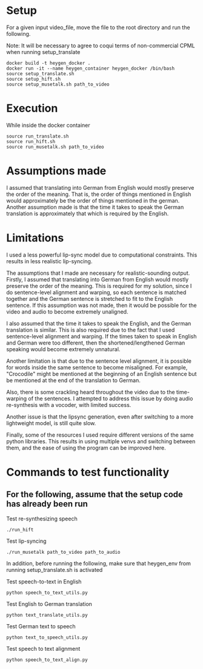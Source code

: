 # Setup
For a given input video_file, move the file to the root directory and run the following.

Note: It will be necessary to agree to coqui terms of non-commercial CPML when running setup_translate

```
docker build -t heygen_docker .
docker run -it --name heygen_container heygen_docker /bin/bash
source setup_translate.sh
source setup_hift.sh
source setup_musetalk.sh path_to_video
```

# Execution
While inside the docker container

```
source run_translate.sh
source run_hift.sh
source run_musetalk.sh path_to_video
```



# Assumptions made
I assumed that translating into German from English would mostly preserve the order of the meaning. 
That is, the order of things mentioned in English would approximately be the order of things mentioned in the german.
Another assumption made is that the time it takes to speak the German translation is approximately that which is
required by the English.

# Limitations
I used a less powerful lip-sync model due to computational constraints. This results in less realistic lip-syncing. 

The assumptions that I made are necessary for realistic-sounding output. Firstly, I assumed that translating into 
German from English would mostly preserve the order of the meaning. This is required for my solution, since I do 
sentence-level alignment and warping, so each sentence is matched together and the German sentence is stretched 
to fit to the English sentence. If this assumption was not made, then it would be possible for the video and audio 
to become extremely unaligned.

I also assumed that the time it takes to speak the English, and the German translation is similar. This is also 
required due to the fact that I used sentence-level alignment and warping. If the times taken to speak in English 
and German were too different, then the shortened/lengthened German speaking would become extremely unnatural.

Another limitation is that due to the sentence level alignment, it is possible for words inside the same sentence
to become misaligned. For example, "Crocodile" might be mentioned at the beginning of an English sentence but
be mentioned at the end of the translation to German.

Also, there is some crackling heard throughout the video due to the time-warping of the sentences. I attempted to address
this issue by doing audio re-synthesis with a vocoder, with limited success.

Another issue is that the lipsync generation, even after switching to a more lightweight model, is still quite slow.

Finally, some of the resources I used require different versions of the same python libraries. This results in 
using multiple venvs and switching between them, and the ease of using the program can be improved here.

# Commands to test functionality

## For the following, assume that the setup code has already been run

Test re-synthesizing speech

```
./run_hift
```

Test lip-syncing

```
./run_musetalk path_to_video path_to_audio
```

In addition, before running the following, make sure that heygen_env from running setup_translate.sh is activated

Test speech-to-text in English

```
python speech_to_text_utils.py
```

Test English to German translation

```
python text_translate_utils.py
```

Test German text to speech

```
python text_to_speech_utils.py
```

Test speech to text alignment

```
python speech_to_text_align.py
```
